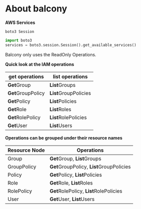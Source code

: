 # About balcony

**AWS Services**

`boto3 Session`

```python
import boto3
services = boto3.session.Session().get_available_services()
```


Balcony only uses the ReadOnly Operations. 



**Quick look at the IAM operations**

| get operations | list operations |
|-- |--|
| **Get**Group | **List**Groups |
| **Get**GroupPolicy | **List**GroupPolicies |
| **Get**Policy | **List**Policies |
| **Get**Role | **List**Roles |
| **Get**RolePolicy | **List**RolePolicies |
| **Get**User | **List**Users |

**Operations can be grouped under their resource names**

| Resource Node | Operations |
|-- |--|
| Group | **Get**Group, **List**Groups |
| GroupPolicy | **Get**GroupPolicy, **List**GroupPolicies |
| Policy | **Get**Policy, **List**Policies |
| Role | **Get**Role, **List**Roles |
| RolePolicy | **Get**RolePolicy, **List**RolePolicies |
| User | **Get**User, **List**Users |


